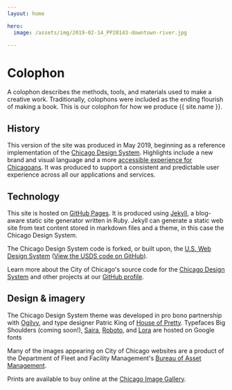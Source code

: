 ```yaml
---
layout: home

hero:
  image: /assets/img/2019-02-14_PP28143-downtown-river.jpg

---
```


# Colophon

A colophon describes the methods, tools, and materials used to make a creative work. Traditionally, colophons were included as the ending flourish of making a book. This is our colophon for how we produce {{ site.name }}.

## History

This version of the site was produced in May 2019, beginning as a reference implementation of the [Chicago Design System](http://chicagodesignsystem.org/). Highlights include a new brand and visual language and a more [accessible experience for Chicagoans](/accessibility). It was produced to support a consistent and predictable user experience across all our applications and services.

## Technology

This site is hosted on [GitHub Pages](https://pages.github.com/). It is produced using [Jekyll](https://jekyllrb.com/), a blog-aware static site generator written in Ruby. Jekyll can generate a static web site from text content stored in markdown files and a theme, in this case the Chicago Design System.

The Chicago Design System code is forked, or built upon, the [U.S. Web Design System](https://designsystem.digital.gov/) ([View the USDS code on GitHub](https://github.com/uswds/uswds)).

Learn more about the City of Chicago's source code for the [Chicago Design System](http://chicagodesignsystem.org/) and other projects at our [GitHub profile](https://github.com/Chicago).

## Design & imagery

The Chicago Design System theme was developed in pro bono partnership with [Ogilvy](https://ogilvy.com/), and type designer Patric King of [House of Pretty](https://xo.houseofpretty.com). Typefaces Big Shoulders (coming soon!), [Saira](https://fonts.google.com/specimen/Saira), [Roboto](https://fonts.google.com/specimen/Roboto), and [Lora](https://fonts.google.com/specimen/Lora) are hosted on Google fonts 

Many of the images appearing on City of Chicago websites are a product of the Department of Fleet and Facility Management's <a href="https://chicago.gov/content/city/en/depts/dgs/provdrs/asset_management.html" target="_self" title="Bureau of Asset Management">Bureau of Asset Management</a>.

Prints are available to buy online at the [Chicago Image Gallery](https://chicagoimagegallery.cityofchicago.org/).

